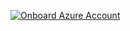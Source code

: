 [![Onboard Azure Account](https://img.shields.io/badge/Onboard_Azure-Click_to_Run-blue?style=for-the-badge&logo=azure)](https://github.com/iracic82/Azure_Discovery/actions/workflows/azure-onboard.yml)
